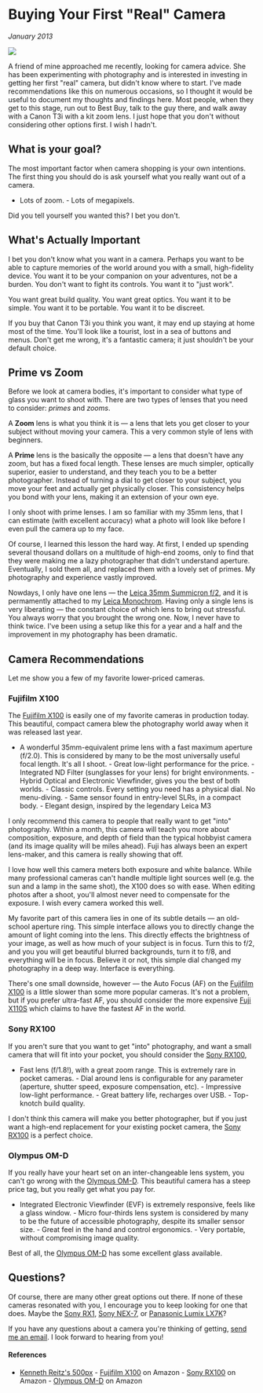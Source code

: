 # Buying Your First "Real" Camera
*January 2013*





![](https://images.squarespace-cdn.com/content/v1/665498111876725f7613f1e6/1719666463242-KXFEMCLBMI39GRMKN95K/0ffda-img.jpg)

A friend of mine approached me recently, looking for camera advice. She has been experimenting with photography and is interested in investing in getting her first "real" camera, but didn't know where to start. I've made recommendations like this on numerous occasions, so I thought it would be useful to document my thoughts and findings here. Most people, when they get to this stage, run out to Best Buy, talk to the guy there, and walk away with a Canon T3i with a kit zoom lens. I just hope that you don't without considering other options first. I wish I hadn't.

 ## What is your goal?

 The most important factor when camera shopping is your own intentions. The first thing you should do is ask yourself what you really want out of a camera.

 * Lots of zoom. \- Lots of megapixels.

 Did you tell yourself you wanted this? I bet you don't.

 ## What's Actually Important

 I bet you don't know what you want in a camera. Perhaps you want to be able to capture memories of the world around you with a small, high\-fidelity device. You want it to be your companion on your adventures, not be a burden. You don't want to fight its controls. You want it to "just work".

 You want great build quality. You want great optics. You want it to be simple. You want it to be portable. You want it to be discreet.

 If you buy that Canon T3i you think you want, it may end up staying at home most of the time. You'll look like a tourist, lost in a sea of buttons and menus. Don't get me wrong, it's a fantastic camera; it just shouldn't be your default choice.

 ## Prime vs Zoom

 Before we look at camera bodies, it's important to consider what type of glass you want to shoot with. There are two types of lenses that you need to consider: *primes* and *zooms*.

 A **Zoom** lens is what you think it is — a lens that lets you get closer to your subject without moving your camera. This a very common style of lens with beginners.

 A **Prime** lens is the basically the opposite — a lens that doesn't have any zoom, but has a fixed focal length. These lenses are much simpler, optically superior, easier to understand, and they teach you to be a better photographer. Instead of turning a dial to get closer to your subject, you move your feet and actually get physically closer. This consistency helps you bond with your lens, making it an extension of your own eye.

 I only shoot with prime lenses. I am so familiar with my 35mm lens, that I can estimate (with excellent accuracy) what a photo will look like before I even pull the camera up to my face.

 Of course, I learned this lesson the hard way. At first, I ended up spending several thousand dollars on a multitude of high\-end zooms, only to find that they were making me a lazy photographer that didn't understand aperture. Eventually, I sold them all, and replaced them with a lovely set of primes. My photography and experience vastly improved.

 Nowdays, I only have one lens — the [Leica 35mm Summicron f/2](http://www.amazon.com/gp/product/B000U9JYD0/ref=as_li_ss_tl?ie=UTF8&camp=1789&creative=390957&creativeASIN=B000U9JYD0&linkCode=as2&tag=bookforkind-20), and it is permamently attached to my [Leica Monochrom](/leica-monochrom-review/). Having only a single lens is very liberating — the constant choice of which lens to bring out stressful. You always worry that you brought the wrong one. Now, I never have to think twice. I've been using a setup like this for a year and a half and the improvement in my photography has been dramatic.

 ## Camera Recommendations

 Let me show you a few of my favorite lower\-priced cameras.

 ### Fujifilm X100

 The [Fujifilm X100](http://www.amazon.com/gp/product/B0043RS864/ref=as_li_ss_tl?ie=UTF8&camp=1789&creative=390957&creativeASIN=B0043RS864&linkCode=as2&tag=bookforkind-20) is easily one of my favorite cameras in production today. This beautiful, compact camera blew the photography world away when it was released last year.

 * A wonderful 35mm\-equivalent prime lens with a fast maximum aperture (f/2\.0\). This is considered by many to be the most universally useful focal length. It's all I shoot. \- Great low\-light performance for the price. \- Integrated ND Filter (sunglasses for your lens) for bright environments. \- Hybrid Optical and Electronic Viewfinder, gives you the best of both worlds. \- Classic controls. Every setting you need has a physical dial. No menu\-diving. \- Same sensor found in entry\-level SLRs, in a compact body. \- Elegant design, inspired by the legendary Leica M3

 I only recommend this camera to people that really want to get "into" photography. Within a month, this camera will teach you more about composition, exposure, and depth of field than the typical hobbyist camera (and its image quality will be miles ahead). Fuji has always been an expert lens\-maker, and this camera is really showing that off.

 I love how well this camera meters both exposure and white balance. While many professional cameras can't handle multiple light sources well (e.g. the sun and a lamp in the same shot), the X100 does so with ease. When editing photos after a shoot, you'll almost never need to compensate for the exposure. I wish every camera worked this well.

 My favorite part of this camera lies in one of its subtle details — an old\-school aperture ring. This simple interface allows you to directly change the amount of light coming into the lens. This directly effects the brightness of your image, as well as how much of your subject is in focus. Turn this to f/2, and you you will get beautiful blurred backgrounds, turn it to f/8, and everything will be in focus. Believe it or not, this simple dial changed my photography in a deep way. Interface is everything.

 There's one small downside, however — the Auto Focus (AF) on the [Fujifilm X100](http://www.amazon.com/gp/product/B0043RS864/ref=as_li_ss_tl?ie=UTF8&camp=1789&creative=390957&creativeASIN=B0043RS864&linkCode=as2&tag=bookforkind-20) is a little slower than some more popular cameras. It's not a problem, but if you prefer ultra\-fast AF, you should consider the more expensive [Fuji X110S](http://www.amazon.com/gp/product/B00ATM1MVA/ref=as_li_ss_tl?ie=UTF8&camp=1789&creative=390957&creativeASIN=B00ATM1MVA&linkCode=as2&tag=bookforkind-20) which claims to have the fastest AF in the world.

 ### Sony RX100

 If you aren't sure that you want to get "into" photography, and want a small camera that will fit into your pocket, you should consider the [Sony RX100](http://www.amazon.com/gp/product/B00889ST2G/ref=as_li_ss_tl?ie=UTF8&camp=1789&creative=390957&creativeASIN=B00889ST2G&linkCode=as2&tag=bookforkind-20),

 * Fast lens (f/1\.8!), with a great zoom range. This is extremely rare in pocket cameras. \- Dial around lens is configurable for any parameter (aperture, shutter speed, exposure compensation, etc). \- Impressive low\-light performance. \- Great battery life, recharges over USB. \- Top\-knotch build quality.

 I don't think this camera will make you better photographer, but if you just want a high\-end replacement for your existing pocket camera, the [Sony RX100](http://www.amazon.com/gp/product/B00889ST2G/ref=as_li_ss_tl?ie=UTF8&camp=1789&creative=390957&creativeASIN=B00889ST2G&linkCode=as2&tag=bookforkind-20) is a perfect choice.

 ### Olympus OM\-D

 If you really have your heart set on an inter\-changeable lens system, you can't go wrong with the [Olympus OM\-D](http://www.amazon.com/gp/product/B00CHJO49A/ref=as_li_ss_tl?ie=UTF8&camp=1789&creative=390957&creativeASIN=B00CHJO49A&linkCode=as2&tag=bookforkind-20). This beautiful camera has a steep price tag, but you really get what you pay for.

 * Integrated Electronic Viewfinder (EVF) is extremely responsive, feels like a glass window. \- Micro four\-thirds lens system is considered by many to be the future of accessible photography, despite its smaller sensor size. \- Great feel in the hand and control ergonomics. \- Very portable, without compromising image quality.

 Best of all, the [Olympus OM\-D](http://www.amazon.com/gp/product/B00CHJO49A/ref=as_li_ss_tl?ie=UTF8&camp=1789&creative=390957&creativeASIN=B00CHJO49A&linkCode=as2&tag=bookforkind-20) has some excellent glass available.

 ## Questions?

 Of course, there are many other great options out there. If none of these cameras resonated with you, I encourage you to keep looking for one that does. Maybe the [Sony RX1](http://www.amazon.com/gp/product/B0097CXFCC/ref=as_li_ss_tl?ie=UTF8&camp=1789&creative=390957&creativeASIN=B0097CXFCC&linkCode=as2&tag=bookforkind-20), [Sony NEX\-7](http://www.amazon.com/gp/product/B005IHAIEI/ref=as_li_ss_tl?ie=UTF8&camp=1789&creative=390957&creativeASIN=B005IHAIEI&linkCode=as2&tag=bookforkind-20), or [Panasonic Lumix LX7K](http://www.amazon.com/gp/product/B008MB719C/ref=as_li_ss_tl?ie=UTF8&camp=1789&creative=390957&creativeASIN=B008MB719C&linkCode=as2&tag=bookforkind-20)?

 If you have any questions about a camera you're thinking of getting, [send me an email](mailto:me@kennethreitz.com). I look forward to hearing from you!

 #### References

 * [Kenneth Reitz's 500px](http://500px.com/kennethreitz) \- [Fujifilm X100](http://www.amazon.com/gp/product/B0043RS864/ref=as_li_ss_tl?ie=UTF8&camp=1789&creative=390957&creativeASIN=B0043RS864&linkCode=as2&tag=bookforkind-20) on Amazon \- [Sony RX100](http://www.amazon.com/gp/product/B00889ST2G/ref=as_li_ss_tl?ie=UTF8&camp=1789&creative=390957&creativeASIN=B00889ST2G&linkCode=as2&tag=bookforkind-20) on Amazon \- [Olympus OM\-D](http://www.amazon.com/gp/product/B00CHJO49A/ref=as_li_ss_tl?ie=UTF8&camp=1789&creative=390957&creativeASIN=B00CHJO49A&linkCode=as2&tag=bookforkind-20) on Amazon
